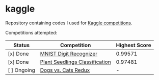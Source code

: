 # kaggle
Repository containing codes I used for [Kaggle competitions](https://www.kaggle.com). 

Competitions attempted:

| Status | Competition | Highest Score |
| --- | --- | --- |
| [x] Done | [MNIST Digit Recognizer](https://www.kaggle.com/c/digit-recognizer) | 0.99571 |
| [x] Done | [Plant Seedlings Classification](https://www.kaggle.com/c/plant-seedlings-classification) | 0.97481 |
| [ ] Ongoing | [Dogs vs. Cats Redux](https://www.kaggle.com/c/dogs-vs-cats-redux-kernels-edition) | - |
